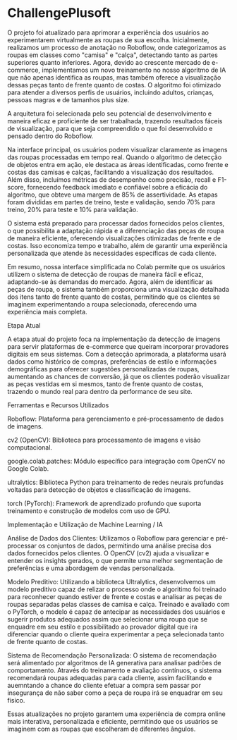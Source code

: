 # ChallengePlusoft

O projeto foi atualizado para aprimorar a experiência dos usuários ao experimentarem virtualmente as roupas de sua escolha. Inicialmente, realizamos um processo de anotação no Roboflow, onde categorizamos as roupas em classes como "camisa" e "calça", detectando tanto as partes superiores quanto inferiores. Agora, devido ao crescente mercado de e-commerce, implementamos um novo treinamento no nosso algoritmo de IA que não apenas identifica as roupas, mas também oferece a visualização dessas peças tanto de frente quanto de costas. O algoritmo foi otimizado para atender a diversos perfis de usuários, incluindo adultos, crianças, pessoas magras e de tamanhos plus size.

A arquitetura foi selecionada pelo seu potencial de desenvolvimento e maneira eficaz e proficiente de ser trabalhada, trazendo resultados fáceis de visualização, para que seja compreendido o que foi desenvolvido e pensado dentro do Roboflow.

Na interface principal, os usuários podem visualizar claramente as imagens das roupas processadas em tempo real. Quando o algoritmo de detecção de objetos entra em ação, ele destaca as áreas identificadas, como frente e costas das camisas e calças, facilitando a visualização dos resultados. Além disso, incluímos métricas de desempenho como precisão, recall e F1-score, fornecendo feedback imediato e confiável sobre a eficácia do algoritmo, que obteve uma margem de 85% de assertividade. As etapas foram divididas em partes de treino, teste e validação, sendo 70% para treino, 20% para teste e 10% para validação.

O sistema está preparado para processar dados fornecidos pelos clientes, o que possibilita a adaptação rápida e a diferenciação das peças de roupa de maneira eficiente, oferecendo visualizações otimizadas de frente e de costas. Isso economiza tempo e trabalho, além de garantir uma experiência personalizada que atende às necessidades específicas de cada cliente.

Em resumo, nossa interface simplificada no Colab permite que os usuários utilizem o sistema de detecção de roupas de maneira fácil e eficaz, adaptando-se às demandas do mercado. Agora, além de identificar as peças de roupa, o sistema também proporciona uma visualização detalhada dos itens tanto de frente quanto de costas, permitindo que os clientes se imaginem experimentando a roupa selecionada, oferecendo uma experiência mais completa.

Etapa Atual

A etapa atual do projeto foca na implementação da detecção de imagens para servir plataformas de e-commerce que queiram incorporar provadores digitais em seus sistemas. Com a detecção aprimorada, a plataforma usará dados como histórico de compras, preferências de estilo e informações demográficas para oferecer sugestões personalizadas de roupas, aumentando as chances de conversão, já que os clientes poderão visualizar as peças vestidas em si mesmos, tanto de frente quanto de costas, trazendo o mundo real para dentro da performance de seu site.

Ferramentas e Recursos Utilizados

Roboflow: Plataforma para gerenciamento e pré-processamento de dados de imagens.

cv2 (OpenCV): Biblioteca para processamento de imagens e visão computacional.

google.colab.patches: Módulo específico para integração com OpenCV no Google Colab.

ultralytics: Biblioteca Python para treinamento de redes neurais profundas voltadas para detecção de objetos e classificação de imagens.

torch (PyTorch): Framework de aprendizado profundo que suporta treinamento e construção de modelos com uso de GPU.

Implementação e Utilização de Machine Learning / IA

Análise de Dados dos Clientes: Utilizamos o Roboflow para gerenciar e pré-processar os conjuntos de dados, permitindo uma análise precisa dos dados fornecidos pelos clientes. O OpenCV (cv2) ajuda a visualizar e entender os insights gerados, o que permite uma melhor segmentação de preferências e uma abordagem de vendas personalizada.

Modelo Preditivo: Utilizando a biblioteca Ultralytics, desenvolvemos um modelo preditivo capaz de relizar o processo onde o algoritimo foi treinado para reconhecer quando estiver de frente e costas e analisar as peças de roupas separadas pelas classes de camisa e calça. Treinado e avaliado com o PyTorch, o modelo é capaz de antecipar as necessidades dos usuários e sugerir produtos adequados assim que selecionar uma roupa que se enquadre em seu estilo e possibilitado ao provador digital que ira diferenciar quando o cliente queira experimentar a peça selecionada tanto de frente quanto de costas.

Sistema de Recomendação Personalizada: O sistema de recomendação será alimentado por algoritmos de IA generativa para analisar padrões de comportamento. Através do treinamento e avaliação contínuos, o sistema recomendará roupas adequadas para cada cliente, assim facilitando e auemntando a chance do cliente efetuar a compra sem passar por insegurança de não saber como a peça de roupa irá se enquadrar em seu fisico.

Essas atualizações no projeto garantem uma experiência de compra online mais interativa, personalizada e eficiente, permitindo que os usuários se imaginem com as roupas que escolheram de diferentes ângulos.
